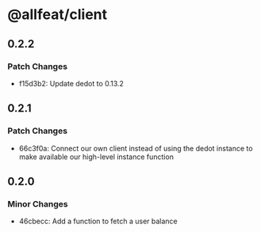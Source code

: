 # @allfeat/client

## 0.2.2

### Patch Changes

- f15d3b2: Update dedot to 0.13.2

## 0.2.1

### Patch Changes

- 66c3f0a: Connect our own client instead of using the dedot instance to make available our high-level instance function

## 0.2.0

### Minor Changes

- 46cbecc: Add a function to fetch a user balance
